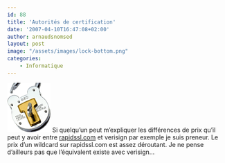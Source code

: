 ```yaml
---
id: 88
title: 'Autorités de certification'
date: '2007-04-10T16:47:08+02:00'
author: arnaudsnomsed
layout: post
image: "/assets/images/lock-bottom.png"
categories:
    - Informatique
---
```


![](/assets/images/lock-bottom.png) Si quelqu’un peut m’expliquer les différences de prix qu’il peut y avoir entre [rapidssl.com](http://www.rapidssl.com) et verisign par exemple je suis preneur. Le prix d’un wildcard sur rapidssl.com est assez déroutant. Je ne pense d’ailleurs pas que l’équivalent existe avec verisign…
